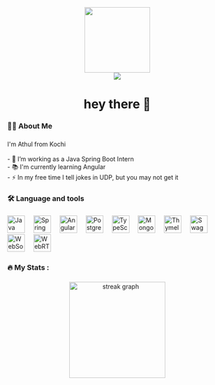 <div align="center">
  <img height="150" src="https://camo.githubusercontent.com/62da68eb62b1e5f175f7d1f0191dd89a653d7908feb22d37d4a0ab07365d6791/68747470733a2f2f6d656469612e67697068792e636f6d2f6d656469612f4d3967624264396e6244724f5475314d71782f67697068792e676966"  />
</div>



<div align="center">
  <img src="https://visitor-badge.laobi.icu/badge?page_id=maurodesouza.maurodesouza&"  />
</div>

###

<h1 align="center">hey there 👋</h1>

###

<h3 align="left">👩‍💻  About Me</h3>

###

<p align="left">I'm Athul from Kochi<br><br>- 🔭 I’m working as a Java Spring Boot Intern<br>- 📚 I'm currently learning Angular <br>- ⚡ In my free time I tell jokes in UDP, but you may not get it</p>

###

<h3 align="left">🛠 Language and tools</h3>

###

<div align="left">
  <img src="https://cdn.jsdelivr.net/gh/devicons/devicon/icons/java/java-original-wordmark.svg" height="40" alt="Java logo" />
  <img width="12" />
  <img src="https://cdn.jsdelivr.net/gh/devicons/devicon/icons/spring/spring-original-wordmark.svg" height="40" alt="Spring logo" />
  <img width="12" />
  <img src="https://cdn.jsdelivr.net/gh/devicons/devicon/icons/angularjs/angularjs-plain-wordmark.svg" height="40" alt="Angular logo" />
  <img width="12" />
  <img src="https://cdn.jsdelivr.net/gh/devicons/devicon/icons/postgresql/postgresql-original-wordmark.svg" height="40" alt="PostgreSQL logo" />
  <img width="12" />
  <img src="https://cdn.jsdelivr.net/gh/devicons/devicon/icons/typescript/typescript-original.svg" height="40" alt="TypeScript logo" />
  <img width="12" />
  <img src="https://cdn.jsdelivr.net/gh/devicons/devicon/icons/mongodb/mongodb-original-wordmark.svg" height="40" alt="MongoDB logo" />
  <img width="12" />
  <img src="https://cdn.jsdelivr.net/gh/devicons/devicon/icons/thymeleaf/thymeleaf-original-wordmark.svg" height="40" alt="Thymeleaf logo" />
  <img width="12" />
  <img src="https://cdn.jsdelivr.net/gh/devicons/devicon/icons/swagger/swagger-original-wordmark.svg" height="40" alt="Swagger logo" />
  <img width="12" />
  <img src="https://cdn.jsdelivr.net/gh/devicons/devicon/icons/websockets/websockets-original-wordmark.svg" height="40" alt="WebSockets logo" />
  <img width="12" />
  <img src="https://cdn.jsdelivr.net/gh/devicons/devicon/icons/webrtc/webrtc-original-wordmark.svg" height="40" alt="WebRTC logo" />
</div>


###

<h3 align="left">🔥   My Stats :</h3>

###

<div align="center">
  <img src="https://streak-stats.demolab.com?user=maurodesouza&locale=en&mode=daily&theme=dark&hide_border=false&border_radius=5&order=3" height="220" alt="streak graph"  />
</div>

###

